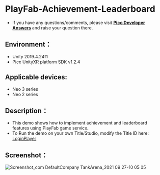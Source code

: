 # PlayFab-Achievement-Leaderboard

- If you have any questions/comments, please visit [**Pico Developer Answers**](https://devanswers.pico-interactive.com/) and raise your question there.

## Environment：

- Unity 2019.4.24f1
- Pico UnityXR platform SDK v1.2.4

## Applicable devices:

- Neo 3 series
- Neo 2 series

## Description：

- This demo shows how to implement achievement and leaderboard features using PlayFab game service.
- To Run the demo on your own Title/Studio, modify the Title ID here: [LoginPlayer](https://github.com/picoxr/PlayFab-Achievement-Leaderboard/blob/228d0ef91923d1640e6b58f4c2fad9608cca852b/Client/TankArena_Starter/Assets/Scripts/GameServiceManager.cs#L53)

## Screenshot：

![Screenshot_com DefaultCompany TankArena_2021 09 27-10 05 05](https://user-images.githubusercontent.com/46362299/134836099-c71f5f19-d45b-44d9-9e94-fc2ff459cf44.jpeg)
